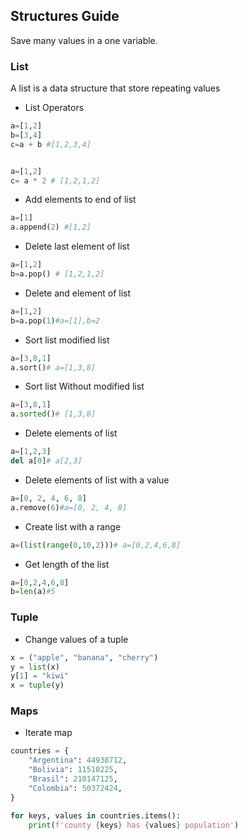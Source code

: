 ## Structures Guide

Save many values in a one variable.

### List

A list is a data structure that store repeating values

- List Operators

```python
a=[1,2]
b=[3,4]
c=a + b #[1,2,3,4]


a=[1,2]
c= a * 2 # [1,2,1,2]
```

- Add elements to end of list

```python
a=[1]
a.append(2) #[1,2]
```

- Delete last element of list

```python
a=[1,2]
b=a.pop() # [1,2,1,2]
```

- Delete and element of list

```python
a=[1,2]
b=a.pop(1)#a=[1],b=2
```

- Sort list modified list

```python
a=[3,8,1]
a.sort()# a=[1,3,8]
```

- Sort list Without modified list

```python
a=[3,8,1]
a.sorted()# [1,3,8]
```

- Delete elements of list

```python
a=[1,2,3]
del a[0]# a[2,3]
```

- Delete elements of list with a value

```python
a=[0, 2, 4, 6, 8]
a.remove(6)#a=[0, 2, 4, 8]
```

- Create list with a range

```python
a=(list(range(0,10,2)))# a=[0,2,4,6,8]
```

- Get length of the list

```python
a=[0,2,4,6,8]
b=len(a)#5
```

### Tuple

- Change values of a tuple

```python
x = ("apple", "banana", "cherry")
y = list(x)
y[1] = "kiwi"
x = tuple(y)
```

### Maps

- Iterate map

```python
countries = {
    "Argentina": 44938712,
    "Bolivia": 11510225,
    "Brasil": 210147125,
    "Colombia": 50372424,
}

for keys, values in countries.items():
    print(f'county {keys} has {values} population')
```
